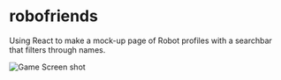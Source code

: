 # robofriends
Using React to make a mock-up page of Robot profiles with a searchbar that filters through names.

![Game Screen shot](https://raw.github.com/PaigeAndrews/robo-search/master/src/screenShot/shot.png "RoboSearch")
